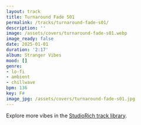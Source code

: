 ```yaml
---
layout: track
title: Turnaround Fade S01
permalink: /tracks/turnaround-fade-s01/
description: ''
image: /assets/covers/turnaround-fade-s01.webp
image_ready: false
date: 2025-01-01
duration: '2:17'
album: Stranger Vibes
mood: []
genre:
- lo-fi
- ambient
- chillwave
bpm: 136
key: F#
image_jpg: /assets/covers/turnaround-fade-s01.jpg
---
```


Explore more vibes in the [StudioRich track library](/tracks/).
